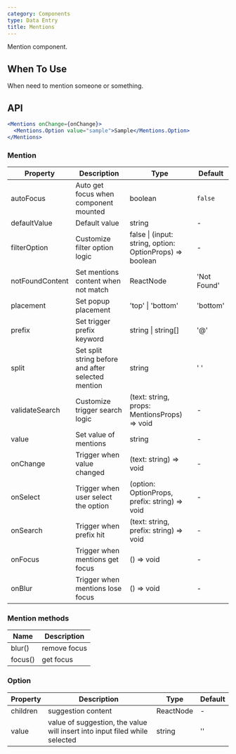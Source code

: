 ```yaml
---
category: Components
type: Data Entry
title: Mentions
---
```


Mention component.

## When To Use

When need to mention someone or something.

## API

```jsx
<Mentions onChange={onChange}>
  <Mentions.Option value="sample">Sample</Mentions.Option>
</Mentions>
```

### Mention

| Property | Description | Type | Default |
| --- | --- | --- | --- |
| autoFocus | Auto get focus when component mounted | boolean | `false` |
| defaultValue | Default value | string | - |
| filterOption | Customize filter option logic | false \| (input: string, option: OptionProps) => boolean | - |
| notFoundContent | Set mentions content when not match | ReactNode | 'Not Found' |
| placement | Set popup placement | 'top' \| 'bottom' | 'bottom' |
| prefix | Set trigger prefix keyword | string \| string[] | '@' |
| split | Set split string before and after selected mention | string | ' ' |
| validateSearch | Customize trigger search logic | (text: string, props: MentionsProps) => void | - |
| value | Set value of mentions | string | - |
| onChange | Trigger when value changed | (text: string) => void | - |
| onSelect | Trigger when user select the option | (option: OptionProps, prefix: string) => void | - |
| onSearch | Trigger when prefix hit | (text: string, prefix: string) => void | - |
| onFocus | Trigger when mentions get focus | () => void | - |
| onBlur | Trigger when mentions lose focus | () => void | - |

### Mention methods

| Name    | Description  |
| ------- | ------------ |
| blur()  | remove focus |
| focus() | get focus    |

### Option

| Property | Description | Type | Default |
| --- | --- | --- | --- |
| children | suggestion content | ReactNode | - |
| value | value of suggestion, the value will insert into input filed while selected | string | '' |
